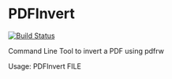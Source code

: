 # PDFInvert
[![Build Status](https://travis-ci.org/DeastinY/PDFInvert.svg?branch=master)](https://travis-ci.org/DeastinY/PDFInvert)

Command Line Tool to invert a PDF using pdfrw

Usage: PDFInvert FILE
